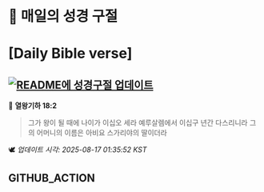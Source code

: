 # 🙏 매일의 성경 구절
# [Daily Bible verse]
## [![README에 성경구절 업데이트](https://github.com/DONGSUKA/first_test/actions/workflows/update-readme-bible.yml/badge.svg)](https://github.com/DONGSUKA/first_test/actions/workflows/update-readme-bible.yml)
<!-- START_BIBLE_VERSE -->
📖 **열왕기하 18:2**
> 그가 왕이 될 때에 나이가 이십오 세라 예루살렘에서 이십구 년간 다스리니라 그의 어머니의 이름은 아비요 스가리야의 딸이더라

🕊️ _업데이트 시각: 2025-08-17 01:35:52 KST_
  <!-- END_BIBLE_VERSE -->
## GITHUB_ACTION
